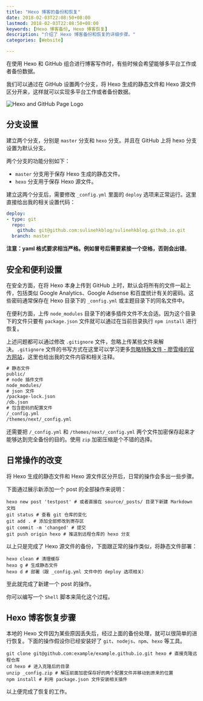 ```yaml
---
title: "Hexo 博客的备份和恢复"
date: 2018-02-03T22:08:50+08:00
lastmod: 2018-02-03T22:08:50+08:00
keywords: [Hexo 博客备份, Hexo 博客恢复]
description: "介绍了 Hexo 博客备份和恢复的详细步骤。"
categories: [Website]

---
```


在使用 Hexo 和 GitHub 组合进行博客写作时，有些时候会希望能够多平台工作或者备份数据。

我们可以通过在 GitHub 设置两个分支，将 Hexo 生成的静态文件和 Hexo 源文件区分开来，这样就可以实现多平台工作或者备份数据。

<!--more-->

![Hexo and GitHub Page Logo](/images/hexo-backup-reset/hexo-and-github-logo.webp "Hexo and GitHub Page Logo")

## 分支设置

建立两个分支，分别是 `master` 分支和 `hexo` 分支。并且在 GitHub 上将 hexo 分支设置为默认分支。

两个分支的功能分别如下：

* `master` 分支用于保存 Hexo 生成的静态文件。
* `hexo` 分支用于保存 Hexo 源文件。

建立这两个分支后，需要修改 `_config.yml` 里面的 `deploy` 选项来正常运行。这里直接给出我的相关设置代码：

```yaml
deploy:
- type: git
  repo:
    github: git@github.com:sulinehkblog/sulinehkblog.github.io.git
  branch: master
```

**注意：yaml 格式要求相当严格。例如冒号后需要紧接一个空格，否则会出错**。

## 安全和便利设置

在安全方面，在将 Hexo 本身上传到 GitHub 上时，默认会将所有的文件一起上传，包括类似 Google Analytics、Google Adsense 和百度统计有关的密码。这些密码通常保存在 Hexo 目录下的 `_config.yml` 或主题目录下的同名文件中。

在便利方面，上传 `node_modules` 目录下的诸多插件文件不太合适。因为这个目录下的文件只要有 `package.json` 文件就可以通过在当前目录执行 `npm install` 进行恢复。

上述问题都可以通过修改 `.gitignore` 文件，忽略上传某些文件来解决。`.gitignore` 文件的书写方式在这里可以学习更多[忽略特殊文件 - 廖雪峰的官方网站](https://www.liaoxuefeng.com/wiki/0013739516305929606dd18361248578c67b8067c8c017b000/0013758404317281e54b6f5375640abbb11e67be4cd49e0000 "忽略特殊文件 - 廖雪峰的官方网站")，这里也给出我的文件内容和相关注释。

```txt
# 静态文件
public/
# node 插件文件
node_modules/
# json 文件
/package-lock.json
/db.json
# 包含密码的配置文件
/_config.yml
/themes/next/_config.yml
```

还需要把 `/_config.yml` 和 `/themes/next/_config.yml` 两个文件加密保存起来才能够达到完全备份的目的。使用 `zip` 加密压缩是个不错的选择。

## 日常操作的改变

将 Hexo 生成的静态文件和 Hexo 源文件区分开后，日常的操作会多出一些步骤。

下面通过展示新添加一个 post 的全部操作来说明：

```shell
hexo new post 'testpost' # 或者直接在 source/_posts/ 目录下新建 Markdown 文档
git status # 查看 git 仓库的变化
git add . # 添加全部修改到寄存区
git commit -m 'changed' # 提交
git push origin hexo # 推送到远程仓库的 hexo 分支
```

以上只是完成了 Hexo 源文件的备份，下面跟正常的操作类似，将静态文件部署：

```shell
hexo clean # 清理缓存
hexo g # 生成静态文件
hexo d # 部署（跟 _config.yml 文件中的 deploy 选项相关）
```

至此就完成了新建一个 post 的操作。

你可以编写一个 `Shell` 脚本来简化这个过程。

## Hexo 博客恢复步骤

本地的 Hexo 文件因为某些原因丢失后，经过上面的备份处理，就可以很简单的进行恢复。下面的操作假设你已经安装好了 `git`、`nodejs`、`npm`、`hexo` 等工具。

```shell
git clone git@github.com:example/example.github.io.git hexo # 直接克隆远程仓库
cd hexo # 进入克隆后的目录
unzip _config.zip # 解压前面加密保存好的两个配置文件并移动到原来的位置
npm install # 利用 package.json 文件安装相关插件
```

以上便完成了恢复的工作。
